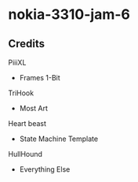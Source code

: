 # nokia-3310-jam-6




## Credits

PiiiXL
- Frames 1-Bit

TriHook
- Most Art

Heart beast
- State Machine Template

HullHound
- Everything Else

